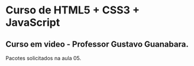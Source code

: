# Curso de HTML5 + CSS3 + JavaScript 
## Curso em video - Professor Gustavo Guanabara. 

Pacotes solicitados na aula 05.
